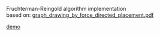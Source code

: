 Fruchterman-Reingold algorithm implementation  
based on: [graph_drawing_by_force_directed_placement.pdf](https://static.aminer.org/pdf/PDF/001/074/051/graph_drawing_by_force_directed_placement.pdf)

[demo](https://tamasmajor.github.io/fruchterman-reingold/)
